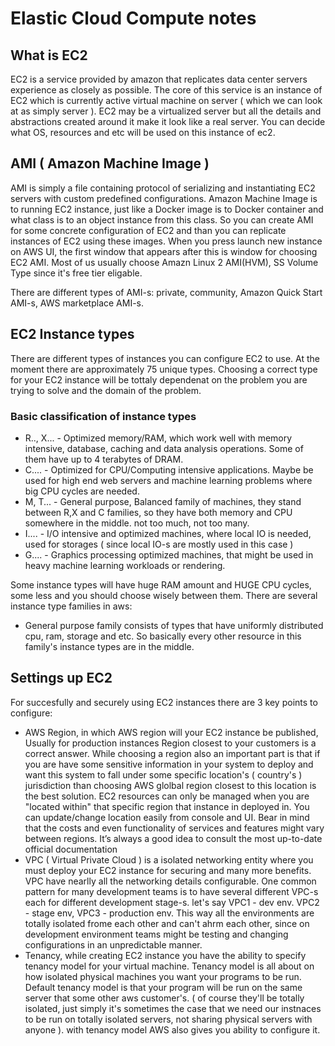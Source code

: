 # Elastic Cloud Compute notes
## What is EC2
EC2 is a service provided by amazon that replicates data center servers experience as closely as possible.
The core of this service is an instance of EC2 which is currently active virtual machine on server ( which we can look at as simply server ).
EC2 may be a virtualized server but all the details and  abstractions created around it make it look
like a real server. You can decide what OS, resources and etc will be used on this instance of ec2.

## AMI ( Amazon Machine Image )
AMI is simply a file containing protocol of serializing and instantiating EC2 servers with custom predefined configurations.
Amazon Machine Image is to running EC2 instance, just like a Docker image is to Docker container and what class is to an object instance from this class.
So you can create AMI for some concrete configuration of EC2 and than you can replicate instances of EC2 using these images.
When you press launch new instance on AWS UI, the first window that appears after this is window for choosing EC2 AMI. Most of us usually choose
Amazn Linux 2 AMI(HVM), SS Volume Type since it's free tier eligable.

There are different types of AMI-s: private, community, Amazon Quick Start AMI-s, AWS marketplace AMI-s.

## EC2 Instance types
There are different types of instances you can configure EC2 to use. At the moment there are approximately 75 unique types.
Choosing a correct type for your EC2 instance will be tottaly dependenat on the problem you are trying to solve and the domain
of the problem.
### Basic classification of instance types
- R.., X... - Optimized memory/RAM, which work well with memory intensive, database, caching and data analysis operations. Some of them have
up to 4 terabytes of DRAM.
- C.... - Optimized for CPU/Computing intensive applications.  Maybe be used for high end web servers and machine learning problems
where big CPU cycles are needed.
- M, T... - General purpose, Balanced family of machines, they stand between R,X and C families, so they have both memory and CPU somewhere in the middle. not too much,
not too many.
- I.... - I/O intensive and optimized machines, where local IO is needed, used for storages ( since local IO-s are mostly used in this case )
- G.... - Graphics processing optimized machines, that might be used in heavy machine learning workloads or rendering.

Some instance types will have huge RAM amount and HUGE CPU cycles, some less and you should choose wisely between them.
There are several instance type families in aws:
- General purpose family consists of types that have uniformly distributed cpu, ram, storage and etc. So basically every other resource
in this family's instance types are in the middle.

## Settings up EC2
For succesfully and securely using EC2 instances there are 3 key points to configure:
- AWS Region, in which AWS region will your EC2 instance be published, Usually for production instances Region closest to your customers is a 
correct answer. While choosing a region also an important part is that if you are have some sensitive information in your system to deploy and want
this system to fall under some specific location's ( country's ) jurisdiction than choosing AWS glolbal region closest to this location is the best solution.
EC2 resources can only be managed when you are "located within" that specific region that instance in deployed in. You can update/change location easily from console and UI.
Bear in mind that the costs and even functionality of services and features might vary between regions. It’s always a good idea to consult the most up-to-date official documentation
- VPC ( Virtual Private Cloud ) is a isolated networking entity where you must deploy your EC2 instance for securing and many more benefits. VPC have nearlly all the networking details
configurable. One common pattern for many development teams is to have several different VPC-s each for different development stage-s. let's say VPC1 - dev env. VPC2 - stage env, VPC3 - production env. This way all the environments are totally isolated frome each other and can't ahrm each other, since on development environment teams might be testing and changing configurations in an 
unpredictable manner.
- Tenancy, while creating EC2 instance you have the ability to specify tenancy model for your virtual machine.  Tenancy model is all about on how isolated physical machines you want your
programs to be run. Default tenancy model is that your program will be run on the same server that some other aws customer's. ( of course they'll be totally isolated, just simply it's sometimes the case that we need our instnaces to be run on totally isolated servers, not sharing physical servers with anyone ). with tenancy model AWS also gives you ability to configure it. 
